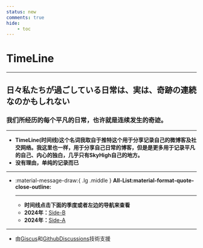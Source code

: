 ```yaml
---
status: new
comments: true
hide:
    - toc
---
```


# **TimeLine**

---

## **日々私たちが過ごしている日常は、実は、奇跡の連続なのかもしれない**
### **我们所经历的每个平凡的日常，也许就是连续发生的奇迹。**

---

- **TimeLine(时间线)这个名词我取自于推特这个用于分享记录自己的微博客及社交网络。我这里也一样，用于分享自己日常的博客，但是是更多用于记录平凡的自己、内心的独白，几乎只有SkyHigh自己的地方。**
- **没有理由，单纯的记录而已**

---

<div class="grid cards" markdown>

-   :material-message-draw:{ .lg .middle } __All-List:material-format-quote-close-outline:__

    ---

    - **时间线点击下面的季度或者左边的导航来查看**
    - **2024年：**[Side-B](./24-b.md)
    - **2024年：**[Side-A](./24-a.md)

</div>

---

- 由[Giscus](https://github.com/giscus/giscus)和[GithubDiscussions](https://github.com/SkyHighR/SkyHighR.GitHub.io/discussions)技術支援
